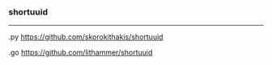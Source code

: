 ### shortuuid
---
.py
https://github.com/skorokithakis/shortuuid

.go
https://github.com/lithammer/shortuuid

```
```

```
```

```
```


